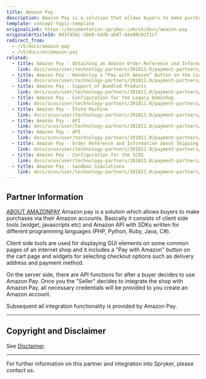 ```yaml
---
title: Amazon Pay
description: Amazon Pay is a solution that allows buyers to make purchases from Spryker-based shops via their Amazon accounts.
template: concept-topic-template
originalLink: https://documentation.spryker.com/v5/docs/amazon-pay
originalArticleId: 093f450c-2060-4dd9-abd7-d4a90c01f1c7
redirect_from:
  - /v5/docs/amazon-pay
  - /v5/docs/en/amazon-pay
related:
  - title: Amazon Pay - Obtaining an Amazon Order Reference and Information About Shipping Addresses
    link: docs/scos/user/technology-partners/201811.0/payment-partners/amazon-pay/scos-integration/amazon-pay-obtaining-an-amazon-order-reference-and-information-about-shipping-addresses.html
  - title: Amazon Pay - Rendering a “Pay with Amazon” Button on the Cart Page
    link: docs/scos/user/technology-partners/201811.0/payment-partners/amazon-pay/legacy-demoshop-integration/amazon-pay-rendering-a-pay-with-amazon-button-on-the-cart-page.html
  - title: Amazon Pay - Support of Bundled Products
    link: docs/scos/user/technology-partners/201811.0/payment-partners/amazon-pay/legacy-demoshop-integration/amazon-pay-support-of-bundled-products.html
  - title: Amazon Pay - Configuration for the Legacy Demoshop
    link: docs/scos/user/technology-partners/201811.0/payment-partners/amazon-pay/legacy-demoshop-integration/amazon-pay-configuration-for-the-legacy-demoshop.html
  - title: Amazon Pay - State Machine
    link: docs/scos/user/technology-partners/201811.0/payment-partners/amazon-pay/legacy-demoshop-integration/amazon-pay-state-machine.html
  - title: Amazon Pay - API
    link: docs/scos/user/technology-partners/201811.0/payment-partners/amazon-pay/legacy-demoshop-integration/amazon-pay-api.html
  - title: Amazon Pay - API
    link: docs/scos/user/technology-partners/201811.0/payment-partners/amazon-pay/scos-integration/amazon-pay-api.html
  - title: Amazon Pay - Order Reference and Information about Shipping Addresses
    link: docs/scos/user/technology-partners/201811.0/payment-partners/amazon-pay/legacy-demoshop-integration/amazon-pay-order-reference-and-information-about-shipping-addresses.html
  - title: Amazon Pay - Configuration for the SCOS
    link: docs/scos/user/technology-partners/201811.0/payment-partners/amazon-pay/scos-integration/amazon-pay-configuration-for-the-scos.html
  - title: Amazon Pay - Sandbox Simulations
    link: docs/scos/user/technology-partners/201811.0/payment-partners/amazon-pay/scos-integration/amazon-pay-sandbox-simulations.html
---
```


## Partner Information

[ABOUT AMAZONPAY](https://pay.amazon.com/de) 
Amazon pay is a solution which allows buyers to make purchases via their Amazon accounts. Basically it consists of client side tools (widget, javascripts etc) and Amazon API with SDKs written for different programming languages (PHP, Python, Ruby, Java, C#).

Client side tools are used for displaying GUI elements on some common pages of an internet shop and it includes a "Pay with Amazon" button on the cart page and widgets for selecting checkout options such as delivery address and payment method.

On the server side, there are API functions for after a buyer decides to use Amazon Pay. Once you the "Seller" decides to integrate the shop with Amazon Pay, all necessary credentials will be provided to you create an Amazon account.

Subsequent all integration functionality is provided by Amazon Pay.

---

## Copyright and Disclaimer

See [Disclaimer](https://github.com/spryker/spryker-documentation).

---
For further information on this partner and integration into Spryker, please contact us.

<div class="hubspot-form js-hubspot-form" data-portal-id="2770802" data-form-id="163e11fb-e833-4638-86ae-a2ca4b929a41" id="hubspot-1"></div>
